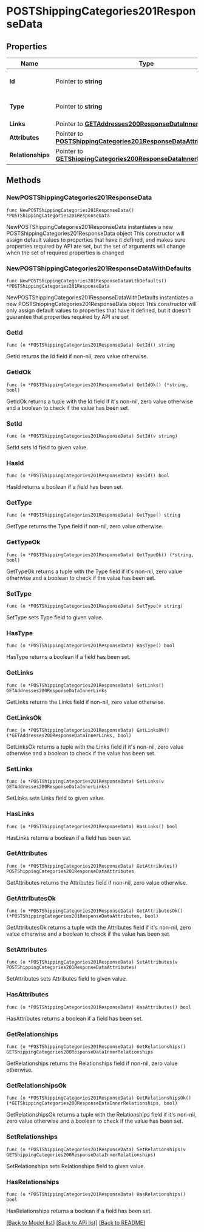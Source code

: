 # POSTShippingCategories201ResponseData

## Properties

Name | Type | Description | Notes
------------ | ------------- | ------------- | -------------
**Id** | Pointer to **string** | The resource&#39;s id | [optional] 
**Type** | Pointer to **string** | The resource&#39;s type | [optional] 
**Links** | Pointer to [**GETAddresses200ResponseDataInnerLinks**](GETAddresses200ResponseDataInnerLinks.md) |  | [optional] 
**Attributes** | Pointer to [**POSTShippingCategories201ResponseDataAttributes**](POSTShippingCategories201ResponseDataAttributes.md) |  | [optional] 
**Relationships** | Pointer to [**GETShippingCategories200ResponseDataInnerRelationships**](GETShippingCategories200ResponseDataInnerRelationships.md) |  | [optional] 

## Methods

### NewPOSTShippingCategories201ResponseData

`func NewPOSTShippingCategories201ResponseData() *POSTShippingCategories201ResponseData`

NewPOSTShippingCategories201ResponseData instantiates a new POSTShippingCategories201ResponseData object
This constructor will assign default values to properties that have it defined,
and makes sure properties required by API are set, but the set of arguments
will change when the set of required properties is changed

### NewPOSTShippingCategories201ResponseDataWithDefaults

`func NewPOSTShippingCategories201ResponseDataWithDefaults() *POSTShippingCategories201ResponseData`

NewPOSTShippingCategories201ResponseDataWithDefaults instantiates a new POSTShippingCategories201ResponseData object
This constructor will only assign default values to properties that have it defined,
but it doesn't guarantee that properties required by API are set

### GetId

`func (o *POSTShippingCategories201ResponseData) GetId() string`

GetId returns the Id field if non-nil, zero value otherwise.

### GetIdOk

`func (o *POSTShippingCategories201ResponseData) GetIdOk() (*string, bool)`

GetIdOk returns a tuple with the Id field if it's non-nil, zero value otherwise
and a boolean to check if the value has been set.

### SetId

`func (o *POSTShippingCategories201ResponseData) SetId(v string)`

SetId sets Id field to given value.

### HasId

`func (o *POSTShippingCategories201ResponseData) HasId() bool`

HasId returns a boolean if a field has been set.

### GetType

`func (o *POSTShippingCategories201ResponseData) GetType() string`

GetType returns the Type field if non-nil, zero value otherwise.

### GetTypeOk

`func (o *POSTShippingCategories201ResponseData) GetTypeOk() (*string, bool)`

GetTypeOk returns a tuple with the Type field if it's non-nil, zero value otherwise
and a boolean to check if the value has been set.

### SetType

`func (o *POSTShippingCategories201ResponseData) SetType(v string)`

SetType sets Type field to given value.

### HasType

`func (o *POSTShippingCategories201ResponseData) HasType() bool`

HasType returns a boolean if a field has been set.

### GetLinks

`func (o *POSTShippingCategories201ResponseData) GetLinks() GETAddresses200ResponseDataInnerLinks`

GetLinks returns the Links field if non-nil, zero value otherwise.

### GetLinksOk

`func (o *POSTShippingCategories201ResponseData) GetLinksOk() (*GETAddresses200ResponseDataInnerLinks, bool)`

GetLinksOk returns a tuple with the Links field if it's non-nil, zero value otherwise
and a boolean to check if the value has been set.

### SetLinks

`func (o *POSTShippingCategories201ResponseData) SetLinks(v GETAddresses200ResponseDataInnerLinks)`

SetLinks sets Links field to given value.

### HasLinks

`func (o *POSTShippingCategories201ResponseData) HasLinks() bool`

HasLinks returns a boolean if a field has been set.

### GetAttributes

`func (o *POSTShippingCategories201ResponseData) GetAttributes() POSTShippingCategories201ResponseDataAttributes`

GetAttributes returns the Attributes field if non-nil, zero value otherwise.

### GetAttributesOk

`func (o *POSTShippingCategories201ResponseData) GetAttributesOk() (*POSTShippingCategories201ResponseDataAttributes, bool)`

GetAttributesOk returns a tuple with the Attributes field if it's non-nil, zero value otherwise
and a boolean to check if the value has been set.

### SetAttributes

`func (o *POSTShippingCategories201ResponseData) SetAttributes(v POSTShippingCategories201ResponseDataAttributes)`

SetAttributes sets Attributes field to given value.

### HasAttributes

`func (o *POSTShippingCategories201ResponseData) HasAttributes() bool`

HasAttributes returns a boolean if a field has been set.

### GetRelationships

`func (o *POSTShippingCategories201ResponseData) GetRelationships() GETShippingCategories200ResponseDataInnerRelationships`

GetRelationships returns the Relationships field if non-nil, zero value otherwise.

### GetRelationshipsOk

`func (o *POSTShippingCategories201ResponseData) GetRelationshipsOk() (*GETShippingCategories200ResponseDataInnerRelationships, bool)`

GetRelationshipsOk returns a tuple with the Relationships field if it's non-nil, zero value otherwise
and a boolean to check if the value has been set.

### SetRelationships

`func (o *POSTShippingCategories201ResponseData) SetRelationships(v GETShippingCategories200ResponseDataInnerRelationships)`

SetRelationships sets Relationships field to given value.

### HasRelationships

`func (o *POSTShippingCategories201ResponseData) HasRelationships() bool`

HasRelationships returns a boolean if a field has been set.


[[Back to Model list]](../README.md#documentation-for-models) [[Back to API list]](../README.md#documentation-for-api-endpoints) [[Back to README]](../README.md)


